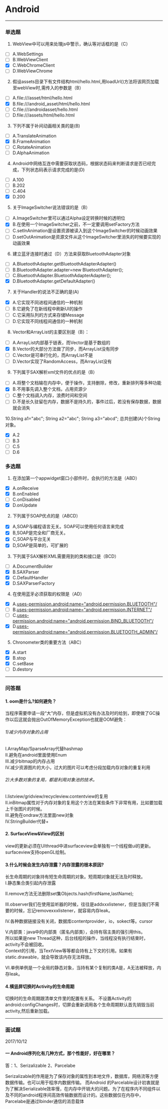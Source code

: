# Android

---
### 单选题

1. WebView中可以用来处理js中警示，确认等对话框的是（C）
- [ ] A.WebSettings  
- [ ] B.WebViewClient  
- [x] C.WebChromeClient  
- [ ] D.WebViewChrome

2. 假设assets目录下有文件结构html/hello.html,用loadUrl()方法将该网页加载至webView时,需传入的参数是（B）
- [ ] A.file:///asset/html/hello.html
- [x] B.file:///android_asset/html/hello.html
- [ ] C.file:///androidasset/hello.html
- [ ] D.file:///assets/html/hello.html

3. 下列不属于补间动画相关类的是(B)
- [ ] A.TranslateAnimation    
- [x] B.FrameAnimation
- [ ] C.RotateAnimation
- [ ] D.AlphaAnimation

4. Android中网络互连中需要获取状态码，根据状态码来判断请求是否已经完成，下列状态码表示请求完成的是(D) 
- [ ] A.100    
- [ ] B.202
- [ ] C.404
- [x] D.200

5. 关于ImageSwitcher说法错误的是（B）
- [ ] A.ImageSwitcher里可以通过Alpha设定转换时候的透明位
- [x] B.在使用一个ImageSwitcher之前，不一定要调用setFactory方法
- [ ] C.setInAnimation是设置资源被读入到这个ImageSwitcher的时候动画效果
- [ ] D.setOutAnimation是资源文件从这个ImageSwitcher里消失的时候要实现的动画效果

6. 建立蓝牙连接时通过（D）方法来获取BluetoothAdapter对象
- [ ] A.BluetoothAdapter.getBluetoothAdapterAdapter()
- [ ] B.BluetoothAdapter.adapter=new BluetoothAdapter();
- [ ] C.BluetoothAdapter.BluetoothAdapterAdapter();
- [x] D.BluetoothAdapter.getDefaultAdapter()

7. 关于Handler的说法不正确的是(A)
- [x] A.它实现不同进程间通信的一种机制
- [ ] B.它避免了在新线程中刷新UI的操作
- [ ] C.它采用队列的方式来存储Message
- [ ] D.它实现不同线程间通信的一种机制

8. Vector和ArrayList的主要区别是（B）：
- [ ] A.ArrayList内部基于链表，而Vector是基于数组的
- [x] B.Vector的大部分方法做了同步，而ArrayList没有同步
- [ ] C.Vector是可串行化的，而ArrayList不是
- [ ] D.Vector实现了RandomAccess，而ArrayList没有

9. 下列属于SAX解析xml文件的优点的是（B）
- [ ] A.将整个文档输在内存中，便于操作，支持删除，修改，重新排列等多种功能
- [x] B.不用事先调入整个文档，占用资源少
- [ ] C.整个文档调入内存，浪费时间和空间
- [ ] D.不是长久驻留在内存，数据不是持久的，事件过后，若没有保存数据，数据就会消失

10.String a1="abc"; String a2="abc"; String a3="abcd"; 总共创建(A)个String对象。
- [x] A.2
- [ ] B.3  
- [ ] C.5  
- [ ] D.6

### 多选题
1. 在添加第一个appwidget窗口小部件时，会执行的方法是（ABD）
- [x] A.onReceive
- [x] B.onEnabled
- [ ] C.onDisabled
- [x] D.onUpdate

2. 下列属于SOAP优点的是（ABCD）
- [x] A,SOAP与编程语言无关。SOAP可以使用任何语言来完成
- [x] B,SOAP是完全和厂商无关。
- [x] C,SOAP与平台无关
- [x] D,SOAP是简单的，可扩展的

3. 下列属于SAX解析XML需要用到的类和接口是（BCD）
- [ ] A.DocumentBuilder
- [x] B.SAXParser
- [x] C.DefaultHandler
- [x] D.SAXParserFactory

4. 在使用蓝牙必须获取的权限是（AD）
- [x] A.<uses-permission.android:name="android.permission.BLUETOOTH"/>
- [ ] B.<uses-permission.android:name="android.permission.INTERNET"/>
- [ ] C.<uses-permission.android:name="android.permission.BIND_BLUETOOTH"/>
- [x] D.<uses-permission.android:name="android.permission.BLUETOOTH_ADMIN"/>

5. Chronometer类的重要方法（ABC）
- [x] A.start
- [x] B.stop
- [x] C.setBase
- [ ] D.destory

---


### 问答题

#### 1. oom是什么?如何避免？
当程序需要申请一段“大”内存，但是虚拟机没有办法及时的给到，即使做了GC操作以后这就会抛出OutOfMemoryException也就是OOM避免：
###### 1)减少内存对象的占用
I.ArrayMap/SparseArray代替hashmap  
II.避免在android里面使用Enum  
III.减少bitmap的内存占用   
IV.减少资源图片的大小，过大的图片可以考虑分段加载内存对象的重复利用  
###### 2)大多数对象的复用，都是利用对象池的技术。
I.listview/gridview/recycleview.contentview的复用  
II.inBitmap属性对于内存对象的复用这个方法在某些条件下非常有用，比如要加载上千张图片的时候。  
III.避免在ondraw方法里面new对象  
IV.StringBuilder代替+
#### 2. SurfaceView&View的区别
view的更新必须在UIthread中进surfaceview会单独有一个线程做ui的更新。surfaceview支持openGL绘制。

#### 3.什么时候会发生内存泄露？内存泄露的根本原因?
长生命周期的对象持有短生命周期的对象。短周期对象就无法及时释放。  
I.静态集合类引起内存泄露  

II.remove方法无法删除set集Objects.hash(firstName,lastName); 

III.observer我们在使用监听器的时候，往往是addxxxlistener，但是当我们不需要的时候，忘记removexxxlistener，就容易内存leak。 

IV.各种数据链接没有关闭，数据库contentprovider，io，sokect等。cursor 

V.内部类：java中的内部类（匿名内部类），会持有宿主类的强引用this。  
所以如果是new Thread这种，后台线程的操作，当线程没有执行结束时，activity不会被回收。  
Context的引用，当TextView等等都会持有上下文的引用。如果有static.drawable，就会导致该内存无法释放。  

VI.单例单例是一个全局的静态对象，当持有某个复制的类A是，A无法被释放，内存leak。

#### 4.横竖屏切换时Activity的生命周期
切换时的生命周期跟清单文件里的配置有关系。
不设置Activity的android:configChanges时，切屏会重新调用各个生命周期默认首先销毁当前activity,然后重新加载。


---
### 面试题
2017/10/12   
#### 一 Android序列化有几种方式，那个性能好，好在哪里？  
答：1、Serizalizable 2、Parcelabe  

Serizalizable的作用是为了保存对象的属性到本地文件，数据库，网络流等方便数据传输。也可以用于程序内数据传输。
而Android 的Parcelable设计初衷就是为了解决Serializable效率慢，在内存中开销大的问题。为了在程序内不同组件以及不同的android程序间高效传输数据而设计的。这些数据仅在内存中，Parcelabe是通过Ibinder通信的消息载体 